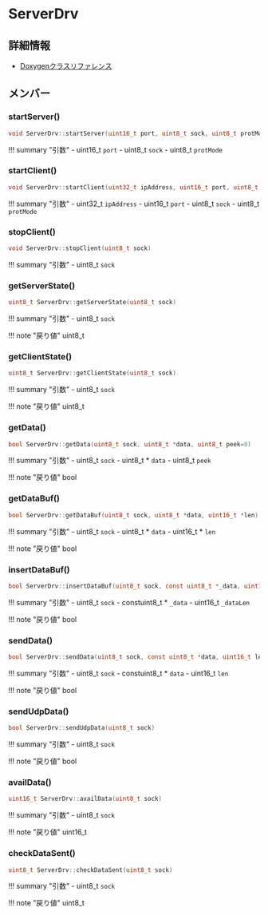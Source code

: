 # ServerDrv



## 詳細情報

- [Doxygenクラスリファレンス](https://lang-ship.com/reference/Arduino/1.8.9/class_server_drv.html)

## メンバー

### startServer()



```c
void ServerDrv::startServer(uint16_t port, uint8_t sock, uint8_t protMode=TCP_MODE)
```

!!! summary "引数"
	- uint16_t `port` 
	- uint8_t `sock` 
	- uint8_t `protMode` 



### startClient()



```c
void ServerDrv::startClient(uint32_t ipAddress, uint16_t port, uint8_t sock, uint8_t protMode=TCP_MODE)
```

!!! summary "引数"
	- uint32_t `ipAddress` 
	- uint16_t `port` 
	- uint8_t `sock` 
	- uint8_t `protMode` 



### stopClient()



```c
void ServerDrv::stopClient(uint8_t sock)
```

!!! summary "引数"
	- uint8_t `sock` 



### getServerState()



```c
uint8_t ServerDrv::getServerState(uint8_t sock)
```

!!! summary "引数"
	- uint8_t `sock` 

!!! note "戻り値"
	uint8_t



### getClientState()



```c
uint8_t ServerDrv::getClientState(uint8_t sock)
```

!!! summary "引数"
	- uint8_t `sock` 

!!! note "戻り値"
	uint8_t



### getData()



```c
bool ServerDrv::getData(uint8_t sock, uint8_t *data, uint8_t peek=0)
```

!!! summary "引数"
	- uint8_t `sock` 
	- uint8_t * `data` 
	- uint8_t `peek` 

!!! note "戻り値"
	bool



### getDataBuf()



```c
bool ServerDrv::getDataBuf(uint8_t sock, uint8_t *data, uint16_t *len)
```

!!! summary "引数"
	- uint8_t `sock` 
	- uint8_t * `data` 
	- uint16_t * `len` 

!!! note "戻り値"
	bool



### insertDataBuf()



```c
bool ServerDrv::insertDataBuf(uint8_t sock, const uint8_t *_data, uint16_t _dataLen)
```

!!! summary "引数"
	- uint8_t `sock` 
	- constuint8_t * `_data` 
	- uint16_t `_dataLen` 

!!! note "戻り値"
	bool



### sendData()



```c
bool ServerDrv::sendData(uint8_t sock, const uint8_t *data, uint16_t len)
```

!!! summary "引数"
	- uint8_t `sock` 
	- constuint8_t * `data` 
	- uint16_t `len` 

!!! note "戻り値"
	bool



### sendUdpData()



```c
bool ServerDrv::sendUdpData(uint8_t sock)
```

!!! summary "引数"
	- uint8_t `sock` 

!!! note "戻り値"
	bool



### availData()



```c
uint16_t ServerDrv::availData(uint8_t sock)
```

!!! summary "引数"
	- uint8_t `sock` 

!!! note "戻り値"
	uint16_t



### checkDataSent()



```c
uint8_t ServerDrv::checkDataSent(uint8_t sock)
```

!!! summary "引数"
	- uint8_t `sock` 

!!! note "戻り値"
	uint8_t



